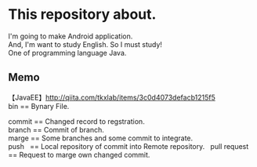 # This repository about.
I'm going to make Android application.  
And, I'm want to study English.
So I must study!  
One of programming language Java.  

## Memo
【JavaEE】http://qiita.com/tkxlab/items/3c0d4073defacb1215f5  
bin == Bynary File.

commit == Changed record to regstration.  
branch == Commit of branch.  
marge  == Some branches and some commit to integrate.  
push   == Local repository of commit into Remote repository.  
pull request == Request to marge own changed commit.  
